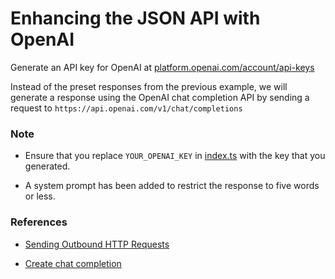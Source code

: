 # Enhancing the JSON API with OpenAI



Generate an API key for OpenAI at [platform.openai.com/account/api-keys](https://platform.openai.com/account/api-keys) 


Instead of the preset responses from the previous example, we will generate a response using the OpenAI chat completion API by sending a request to `https://api.openai.com/v1/chat/completions`


### Note

- Ensure that you replace `YOUR_OPENAI_KEY` in [index.ts](./apps/02b-json-api-openai/src/index.ts) with the key that you generated.

- A system prompt has been added to restrict the response to five words or less.

### References

- [Sending Outbound HTTP Requests](https://developer.fermyon.com/spin/javascript-components#sending-outbound-http-requests)

- [Create chat completion](https://platform.openai.com/docs/api-reference/chat/create)